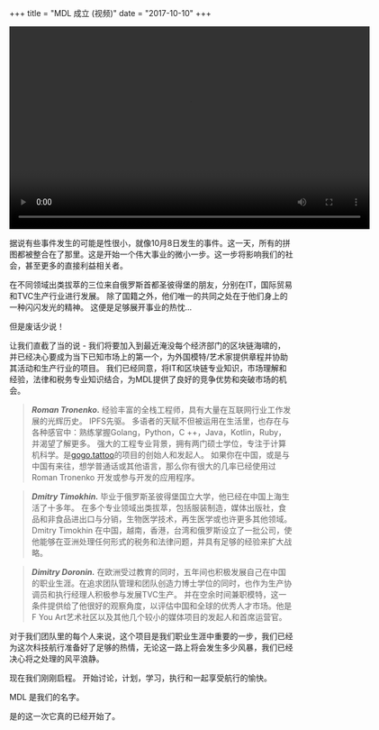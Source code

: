+++
title = "MDL 成立 (视频)"
date = "2017-10-10"
+++

<video width="640" height="360" controls>
  <source src="https://ipfs.io/ipfs/QmeqKazV19qNmysr6yfuxmVujN2wq6fzJqZUZhqSSCRo46" type="video/mp4">
Your browser does not support the video tag.
</video>

据说有些事件发生的可能是性很小，就像10月8日发生的事件。这一天，所有的拼图都被整合在了那里。这是开始一个伟大事业的微小一步。这一步将影响我们的社会，甚至更多的直接利益相关者。

在不同领域出类拔萃的三位来自俄罗斯首都圣彼得堡的朋友，分别在IT，国际贸易和TVC生产行业进行发展。 除了国籍之外，他们唯一的共同之处在于他们身上的一种闪闪发光的精神。 这便是足够展开事业的热忱...

但是废话少说！

让我们直截了当的说 - 我们将要加入到最近淹没每个经济部门的区块链海啸的，并已经决心要成为当下已知市场上的第一个，为外国模特/艺术家提供章程并协助其活动和生产行业的项目。 我们已经同意，将IT和区块链专业知识，市场理解和经验，法律和税务专业知识结合，为MDL提供了良好的竞争优势和突破市场的机会。


> ***Roman Tronenko.*** 经验丰富的全栈工程师，具有大量在互联网行业工作发展的光辉历史。 IPFS先驱。 多语者的天赋不但被运用在生活里，也存在与各种感官中：熟练掌握Golang，Python，C ++，Java，Kotlin，Ruby，并渴望了解更多。 强大的工程专业背景，拥有两门硕士学位，专注于计算机科学。是[gogo.tattoo](http://gogo.tattoo/)的项目的创始人和发起人。 如果你在中国，或是与中国有来往，想学普通话或其他语言，那么你有很大的几率已经使用过 Roman Tronenko 开发或参与开发的应用程序。

> ***Dmitry Timokhin.*** 毕业于俄罗斯圣彼得堡国立大学，他已经在中国上海生活了十多年。 在多个专业领域出类拔萃，包括服装制造，媒体出版社，食品和非食品进出口与分销，生物医学技术，再生医学或也许更多其他领域。Dmitry Timokhin 在中国，越南，香港，台湾和俄罗斯设立了一批公司，使他能够在亚洲处理任何形式的税务和法律问题，并具有足够的经验来扩大战略。

> ***Dimitry Doronin.*** 在欧洲受过教育的同时，五年间也积极发展自己在中国的职业生涯。在追求团队管理和团队创造力博士学位的同时，也作为生产协调员和执行经理人积极参与发展TVC生产。 并在空余时间兼职模特，这一条件提供给了他很好的观察角度，以评估中国和全球的优秀人才市场。他是F You Art艺术社区以及其他几个较小的媒体项目的发起人和首席运营官。

对于我们团队里的每个人来说，这个项目是我们职业生涯中重要的一步，我们已经为这次科技航行准备好了足够的热情，无论这一路上将会发生多少风暴，我们已经决心将之处理的风平浪静。

现在我们刚刚启程。 开始讨论，计划，学习，执行和一起享受航行的愉快。

MDL 是我们的名字。

是的这一次它真的已经开始了。
